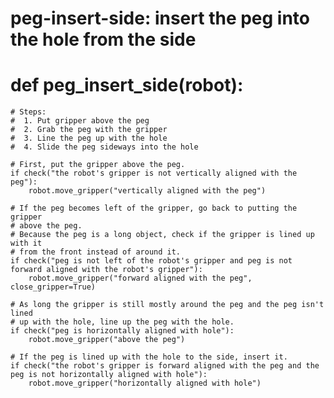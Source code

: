 # peg-insert-side: insert the peg into the hole from the side
# def peg_insert_side(robot):
    # Steps:
    #  1. Put gripper above the peg
    #  2. Grab the peg with the gripper
    #  3. Line the peg up with the hole
    #  4. Slide the peg sideways into the hole
    
    # First, put the gripper above the peg.
    if check("the robot's gripper is not vertically aligned with the peg"):
        robot.move_gripper("vertically aligned with the peg")
    
    # If the peg becomes left of the gripper, go back to putting the gripper
    # above the peg.
    # Because the peg is a long object, check if the gripper is lined up with it
    # from the front instead of around it.
    if check("peg is not left of the robot's gripper and peg is not forward aligned with the robot's gripper"):
        robot.move_gripper("forward aligned with the peg", close_gripper=True)
    
    # As long the gripper is still mostly around the peg and the peg isn't lined
    # up with the hole, line up the peg with the hole.
    if check("peg is horizontally aligned with hole"):
        robot.move_gripper("above the peg")
    
    # If the peg is lined up with the hole to the side, insert it.
    if check("the robot's gripper is forward aligned with the peg and the peg is not horizontally aligned with hole"):
        robot.move_gripper("horizontally aligned with hole")